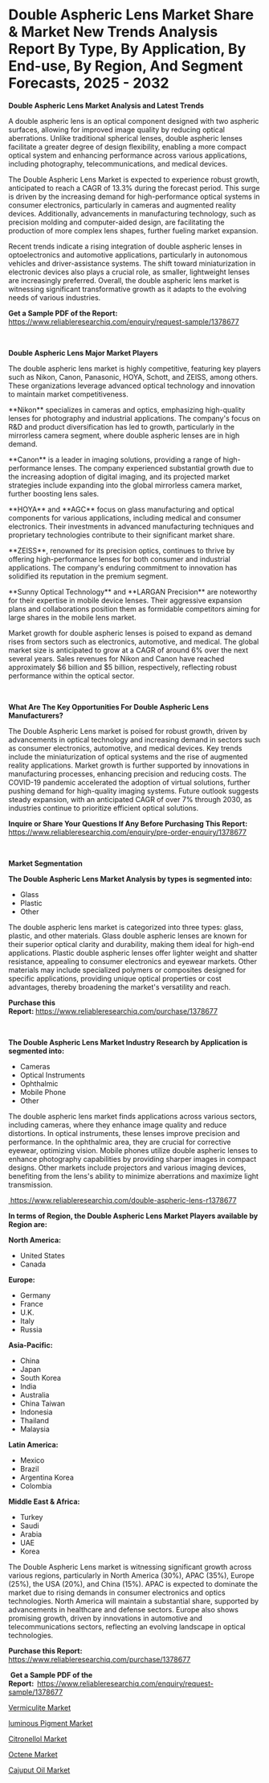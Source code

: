 <p><h1>Double Aspheric Lens Market Share & Market New Trends Analysis Report By Type, By Application, By End-use, By Region, And Segment Forecasts, 2025 - 2032</h1></p><p><strong>Double Aspheric Lens Market Analysis and Latest Trends</strong></p>
<p><p>A double aspheric lens is an optical component designed with two aspheric surfaces, allowing for improved image quality by reducing optical aberrations. Unlike traditional spherical lenses, double aspheric lenses facilitate a greater degree of design flexibility, enabling a more compact optical system and enhancing performance across various applications, including photography, telecommunications, and medical devices.</p><p>The Double Aspheric Lens Market is expected to experience robust growth, anticipated to reach a CAGR of 13.3% during the forecast period. This surge is driven by the increasing demand for high-performance optical systems in consumer electronics, particularly in cameras and augmented reality devices. Additionally, advancements in manufacturing technology, such as precision molding and computer-aided design, are facilitating the production of more complex lens shapes, further fueling market expansion.</p><p>Recent trends indicate a rising integration of double aspheric lenses in optoelectronics and automotive applications, particularly in autonomous vehicles and driver-assistance systems. The shift toward miniaturization in electronic devices also plays a crucial role, as smaller, lightweight lenses are increasingly preferred. Overall, the double aspheric lens market is witnessing significant transformative growth as it adapts to the evolving needs of various industries.</p></p>
<p><strong>Get a Sample PDF of the Report:&nbsp;</strong> <a href="https://www.reliableresearchiq.com/enquiry/request-sample/1378677?utm_campaign=1870&utm_medium=2&utm_source=Github&utm_content=ia&utm_term=31032025&utm_id=double-aspheric-lens">https://www.reliableresearchiq.com/enquiry/request-sample/1378677</a></p>
<p>&nbsp;</p>
<p><strong>Double Aspheric Lens Major Market Players</strong></p>
<p><p>The double aspheric lens market is highly competitive, featuring key players such as Nikon, Canon, Panasonic, HOYA, Schott, and ZEISS, among others. These organizations leverage advanced optical technology and innovation to maintain market competitiveness.</p><p>**Nikon** specializes in cameras and optics, emphasizing high-quality lenses for photography and industrial applications. The company's focus on R&D and product diversification has led to growth, particularly in the mirrorless camera segment, where double aspheric lenses are in high demand. </p><p>**Canon** is a leader in imaging solutions, providing a range of high-performance lenses. The company experienced substantial growth due to the increasing adoption of digital imaging, and its projected market strategies include expanding into the global mirrorless camera market, further boosting lens sales.</p><p>**HOYA** and **AGC** focus on glass manufacturing and optical components for various applications, including medical and consumer electronics. Their investments in advanced manufacturing techniques and proprietary technologies contribute to their significant market share. </p><p>**ZEISS**, renowned for its precision optics, continues to thrive by offering high-performance lenses for both consumer and industrial applications. The company's enduring commitment to innovation has solidified its reputation in the premium segment.</p><p>**Sunny Optical Technology** and **LARGAN Precision** are noteworthy for their expertise in mobile device lenses. Their aggressive expansion plans and collaborations position them as formidable competitors aiming for large shares in the mobile lens market.</p><p>Market growth for double aspheric lenses is poised to expand as demand rises from sectors such as electronics, automotive, and medical. The global market size is anticipated to grow at a CAGR of around 6% over the next several years. Sales revenues for Nikon and Canon have reached approximately $6 billion and $5 billion, respectively, reflecting robust performance within the optical sector.</p></p>
<p>&nbsp;</p>
<p><strong>What Are The Key Opportunities For Double Aspheric Lens Manufacturers?</strong></p>
<p><p>The Double Aspheric Lens market is poised for robust growth, driven by advancements in optical technology and increasing demand in sectors such as consumer electronics, automotive, and medical devices. Key trends include the miniaturization of optical systems and the rise of augmented reality applications. Market growth is further supported by innovations in manufacturing processes, enhancing precision and reducing costs. The COVID-19 pandemic accelerated the adoption of virtual solutions, further pushing demand for high-quality imaging systems. Future outlook suggests steady expansion, with an anticipated CAGR of over 7% through 2030, as industries continue to prioritize efficient optical solutions.</p></p>
<p><strong>Inquire or Share Your Questions If Any Before Purchasing This Report:</strong> <a href="https://www.reliableresearchiq.com/enquiry/pre-order-enquiry/1378677?utm_campaign=1870&utm_medium=2&utm_source=Github&utm_content=ia&utm_term=31032025&utm_id=double-aspheric-lens">https://www.reliableresearchiq.com/enquiry/pre-order-enquiry/1378677</a></p>
<p>&nbsp;</p>
<p><strong>Market Segmentation</strong></p>
<p><strong>The Double Aspheric Lens Market Analysis by types is segmented into:</strong></p>
<p><ul><li>Glass</li><li>Plastic</li><li>Other</li></ul></p>
<p><p>The double aspheric lens market is categorized into three types: glass, plastic, and other materials. Glass double aspheric lenses are known for their superior optical clarity and durability, making them ideal for high-end applications. Plastic double aspheric lenses offer lighter weight and shatter resistance, appealing to consumer electronics and eyewear markets. Other materials may include specialized polymers or composites designed for specific applications, providing unique optical properties or cost advantages, thereby broadening the market's versatility and reach.</p></p>
<p><strong>Purchase this Report:&nbsp;</strong><a href="https://www.reliableresearchiq.com/purchase/1378677?utm_campaign=1870&utm_medium=2&utm_source=Github&utm_content=ia&utm_term=31032025&utm_id=double-aspheric-lens">https://www.reliableresearchiq.com/purchase/1378677</a></p>
<p>&nbsp;</p>
<p><strong>The Double Aspheric Lens Market Industry Research by Application is segmented into:</strong></p>
<p><ul><li>Cameras</li><li>Optical Instruments</li><li>Ophthalmic</li><li>Mobile Phone</li><li>Other</li></ul></p>
<p><p>The double aspheric lens market finds applications across various sectors, including cameras, where they enhance image quality and reduce distortions. In optical instruments, these lenses improve precision and performance. In the ophthalmic area, they are crucial for corrective eyewear, optimizing vision. Mobile phones utilize double aspheric lenses to enhance photography capabilities by providing sharper images in compact designs. Other markets include projectors and various imaging devices, benefiting from the lens's ability to minimize aberrations and maximize light transmission.</p></p>
<p><a href="https://www.reliableresearchiq.com/double-aspheric-lens-r1378677?utm_campaign=1870&utm_medium=2&utm_source=Github&utm_content=ia&utm_term=31032025&utm_id=double-aspheric-lens">&nbsp;https://www.reliableresearchiq.com/double-aspheric-lens-r1378677</a></p>
<p><strong>In terms of Region, the Double Aspheric Lens Market Players available by Region are:</strong></p>
<p>
    <p> <strong> North America: </strong>
        <ul>
            <li>United States</li>
            <li>Canada</li>
        </ul>
        </p> 
    <p> <strong> Europe: </strong>
        <ul>
            <li>Germany</li>
            <li>France</li>
            <li>U.K.</li>
            <li>Italy</li>
            <li>Russia</li>
        </ul>
        </p> 
    <p> <strong> Asia-Pacific: </strong>
        <ul>
            <li>China</li>
            <li>Japan</li>
            <li>South Korea</li>
            <li>India</li>
            <li>Australia</li>
            <li>China Taiwan</li>
            <li>Indonesia</li>
            <li>Thailand</li>
            <li>Malaysia</li>
        </ul>
        </p> 
    <p> <strong> Latin America: </strong>
        <ul>
            <li>Mexico</li>
            <li>Brazil</li>
            <li>Argentina Korea</li>
            <li>Colombia</li>
        </ul>
        </p> 
    <p> <strong> Middle East & Africa: </strong>
        <ul>
            <li>Turkey</li>
            <li>Saudi</li>
            <li>Arabia</li>
            <li>UAE</li>
            <li>Korea</li>
        </ul>
    </p>
    </p>
<p><p>The Double Aspheric Lens market is witnessing significant growth across various regions, particularly in North America (30%), APAC (35%), Europe (25%), the USA (20%), and China (15%). APAC is expected to dominate the market due to rising demands in consumer electronics and optics technologies. North America will maintain a substantial share, supported by advancements in healthcare and defense sectors. Europe also shows promising growth, driven by innovations in automotive and telecommunications sectors, reflecting an evolving landscape in optical technologies.</p></p>
<p><strong>Purchase this Report: </strong><a href="https://www.reliableresearchiq.com/purchase/1378677?utm_campaign=1870&utm_medium=2&utm_source=Github&utm_content=ia&utm_term=31032025&utm_id=double-aspheric-lens">https://www.reliableresearchiq.com/purchase/1378677</a></p>
<p>&nbsp;<strong>Get a Sample PDF of the Report:&nbsp;&nbsp;</strong><a href="https://www.reliableresearchiq.com/enquiry/request-sample/1378677?utm_campaign=1870&utm_medium=2&utm_source=Github&utm_content=ia&utm_term=31032025&utm_id=double-aspheric-lens">https://www.reliableresearchiq.com/enquiry/request-sample/1378677</a></p>
<p><strong></strong></p>
<p><p><a href="https://github.com/marteyfito9/Market-Research-Report-List-1/blob/main/vermiculite-market.md?utm_campaign=1870&utm_medium=2&utm_source=Github&utm_content=ia&utm_term=31032025&utm_id=double-aspheric-lens">Vermiculite Market</a></p><p><a href="https://github.com/denighoylen1/Market-Research-Report-List-1/blob/main/luminous-pigment-market.md?utm_campaign=1870&utm_medium=2&utm_source=Github&utm_content=ia&utm_term=31032025&utm_id=double-aspheric-lens">luminous Pigment Market</a></p><p><a href="https://github.com/tornapruttuz/Market-Research-Report-List-1/blob/main/citronellol-market.md?utm_campaign=1870&utm_medium=2&utm_source=Github&utm_content=ia&utm_term=31032025&utm_id=double-aspheric-lens">Citronellol Market</a></p><p><a href="https://github.com/yuukoleuda/Market-Research-Report-List-1/blob/main/octene-market.md?utm_campaign=1870&utm_medium=2&utm_source=Github&utm_content=ia&utm_term=31032025&utm_id=double-aspheric-lens">Octene Market</a></p><p><a href="https://github.com/saguegrody74/Market-Research-Report-List-1/blob/main/cajuput-oil-market.md?utm_campaign=1870&utm_medium=2&utm_source=Github&utm_content=ia&utm_term=31032025&utm_id=double-aspheric-lens">Cajuput Oil Market</a></p></p>